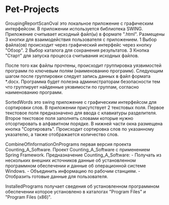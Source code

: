 # Pet-Projects

GroupingReportScanOval это локальное приложение с графическим интерфейсом. В приложении используется библиотека SWING. Приложение считывает исходный файл(ы) в формате ".html". Размещены 3 кнопки для взаимодействия пользователя с приложением.
	1 Выбор файла(ов) происходит через графический интерфейс через кнопку "Обзор".
	2 Выбор каталога для сохранения результатов.
	3 Кнопка "Старт" для запуска процесса считывания исходных файлов.

После того как файлы прочтены, происходит группировка уязвимостей программ по ключевым полям (наименованию программ). Следующим шагом после группировки следует запись данных в файл формата *.docx. Программа будет полезна администраторам безопасности тем что группирует найденные уязвимости по группам, согласно наименованию программ.




SortedWords это swing приложение с графическим интерфейсом для сортировки слов. В приложении присутствует 2 текстовых поля. Первое текстовое поля предназначено для ввода с клавиатуры разделителя. Второе текстовое поля заполнять словами которые нужно отсортировать в алфавитном порядке. В нижней части окна размещена кнопка "Сортировать". Происходит сортировка слов по указанному указателю, а также отображается количество слов.



CombineOfInformationOnPrograms первая версия проекта Counting_A_Software. Проект Counting_A_Software с применением Spring Framework.
Предназначение Counting_A_Software:
	- Получать из нескольких внешних источников данные об установленном программном обеспечении и данные об операционной системе Windows.
	- Объединить информацию по рабочим станциям.
	- Отобразить готовые данные для пользователя.



InstalledPrograms получает сведения об установленном программном обеспечении которое установлено в каталогах "Program Files" и "Program Files (x86)". 